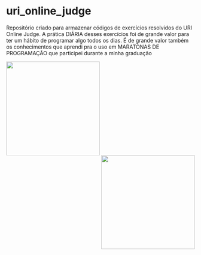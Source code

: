 # uri_online_judge

Repositório criado para armazenar códigos de exercícios resolvidos do URI Online Judge. A prática DIÁRIA desses exercícios foi de grande valor para ter um hábito de programar algo todos os dias. É de grande valor também os conhecimentos que aprendi pra o uso em MARATONAS DE PROGRAMAÇÃO que participei durante a minha graduação
<br>

  <center>
  
  <img src="https://media.giphy.com/media/4PUj9aD0MmP4n8ETHl/giphy.gif" width="250" height="250" align="left"/> 
  <img src="https://media.giphy.com/media/10zxDv7Hv5RF9C/giphy.gif"width="250" height="250" align="right" />
    </center>
